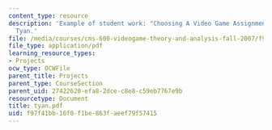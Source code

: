 ```yaml
---
content_type: resource
description: 'Example of student work: "Choosing A Video Game Assignment" by Karena
  Tyan.'
file: /media/courses/cms-600-videogame-theory-and-analysis-fall-2007/f97f41bb16f0f1be863faeef79f57415_tyan.pdf
file_type: application/pdf
learning_resource_types:
- Projects
ocw_type: OCWFile
parent_title: Projects
parent_type: CourseSection
parent_uid: 27422620-efa8-2dce-c8e8-c59eb7767e9b
resourcetype: Document
title: tyan.pdf
uid: f97f41bb-16f0-f1be-863f-aeef79f57415
---
```

